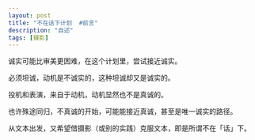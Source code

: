 ```yaml
---
layout: post
title: "不在话下计划  #前言"
description: "自述"
tags: [摄影]
---
```


诚实可能比审美更困难，在这个计划里，尝试接近诚实。

必须坦诚，动机是不诚实的，这种坦诚却又是诚实的。

投机和表演，来自于动机，动机显然也不是真诚的。

也许殊途同归，不真诚的开始，可能能接近真诚，甚至是唯一诚实的路径。

从文本出发，又希望借摄影（或别的实践）克服文本，即是所谓不在「话」下。
